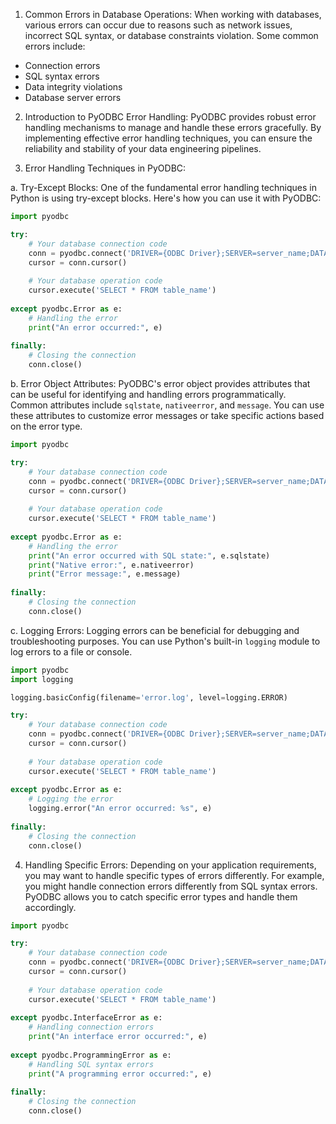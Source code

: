 1. Common Errors in Database Operations:
When working with databases, various errors can occur due to reasons such as network issues, incorrect SQL syntax, or database constraints violation. Some common errors include:
- Connection errors
- SQL syntax errors
- Data integrity violations
- Database server errors

2. Introduction to PyODBC Error Handling:
PyODBC provides robust error handling mechanisms to manage and handle these errors gracefully. By implementing effective error handling techniques, you can ensure the reliability and stability of your data engineering pipelines.

3. Error Handling Techniques in PyODBC:

a. Try-Except Blocks:
One of the fundamental error handling techniques in Python is using try-except blocks. Here's how you can use it with PyODBC:

```python
import pyodbc

try:
    # Your database connection code
    conn = pyodbc.connect('DRIVER={ODBC Driver};SERVER=server_name;DATABASE=database_name;UID=username;PWD=password')
    cursor = conn.cursor()
    
    # Your database operation code
    cursor.execute('SELECT * FROM table_name')
    
except pyodbc.Error as e:
    # Handling the error
    print("An error occurred:", e)
    
finally:
    # Closing the connection
    conn.close()
```

b. Error Object Attributes:
PyODBC's error object provides attributes that can be useful for identifying and handling errors programmatically. Common attributes include `sqlstate`, `nativeerror`, and `message`. You can use these attributes to customize error messages or take specific actions based on the error type.

```python
import pyodbc

try:
    # Your database connection code
    conn = pyodbc.connect('DRIVER={ODBC Driver};SERVER=server_name;DATABASE=database_name;UID=username;PWD=password')
    cursor = conn.cursor()
    
    # Your database operation code
    cursor.execute('SELECT * FROM table_name')
    
except pyodbc.Error as e:
    # Handling the error
    print("An error occurred with SQL state:", e.sqlstate)
    print("Native error:", e.nativeerror)
    print("Error message:", e.message)
    
finally:
    # Closing the connection
    conn.close()
```

c. Logging Errors:
Logging errors can be beneficial for debugging and troubleshooting purposes. You can use Python's built-in `logging` module to log errors to a file or console.

```python
import pyodbc
import logging

logging.basicConfig(filename='error.log', level=logging.ERROR)

try:
    # Your database connection code
    conn = pyodbc.connect('DRIVER={ODBC Driver};SERVER=server_name;DATABASE=database_name;UID=username;PWD=password')
    cursor = conn.cursor()
    
    # Your database operation code
    cursor.execute('SELECT * FROM table_name')
    
except pyodbc.Error as e:
    # Logging the error
    logging.error("An error occurred: %s", e)
    
finally:
    # Closing the connection
    conn.close()
```

4. Handling Specific Errors:
Depending on your application requirements, you may want to handle specific types of errors differently. For example, you might handle connection errors differently from SQL syntax errors. PyODBC allows you to catch specific error types and handle them accordingly.

```python
import pyodbc

try:
    # Your database connection code
    conn = pyodbc.connect('DRIVER={ODBC Driver};SERVER=server_name;DATABASE=database_name;UID=username;PWD=password')
    cursor = conn.cursor()
    
    # Your database operation code
    cursor.execute('SELECT * FROM table_name')
    
except pyodbc.InterfaceError as e:
    # Handling connection errors
    print("An interface error occurred:", e)
    
except pyodbc.ProgrammingError as e:
    # Handling SQL syntax errors
    print("A programming error occurred:", e)
    
finally:
    # Closing the connection
    conn.close()
```
